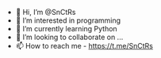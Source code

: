 - 👋 Hi, I’m @SnCtRs
- 👀 I’m interested in programming
- 🌱 I’m currently learning Python
- 💞️ I’m looking to collaborate on ...
- 📫 How to reach me - https://t.me/SnCtRs

<!---
SnCtRs/SnCtRs is a ✨ special ✨ repository because its `README.md` (this file) appears on your GitHub profile.
You can click the Preview link to take a look at your changes.
--->
